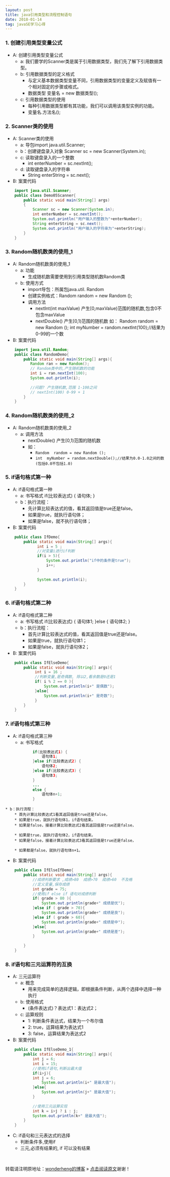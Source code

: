 ```yaml
---
layout: post
title: java引用类型和流程控制语句
date: 2018-01-14
tag: javaSE学习心得
--- 
```


### 1. 创建引用类型变量公式
* A: 创建引用类型变量公式
	* a: 我们要学的Scanner类是属于引用数据类型，我们先了解下引用数据类型。
	* b: 引用数据类型的定义格式
		* 与定义基本数据类型变量不同，引用数据类型的变量定义及赋值有一个相对固定的步骤或格式。
		* 数据类型  变量名  =  new 数据类型();
	* c: 引用数据类型的使用
		* 每种引用数据类型都有其功能，我们可以调用该类型实例的功能。
		* 变量名.方法名();
	

### 2. Scanner类的使用
* A: Scanner类的使用
	* a: 导包import java.util.Scanner;
	* b：创建键盘录入对象 Scanner sc = new Scanner(System.in);
	* c: 读取键盘录入的一个整数
		* int enterNumber = sc.nextInt();
	* d: 读取键盘录入的字符串
		* String enterString = sc.next();
* B: 案栗代码
```java
	import java.util.Scanner;
	public class Demo05Scanner{
		public static void main(String[] args) 
		{
			Scanner sc = new Scanner(System.in);
			int enterNumber = sc.nextInt();
			System.out.println("用户输入的整数为"+enterNumber);
			String enterString = sc.next();
			System.out.println("用户输入的字符串为"+enterString);
		}
	}
```					

### 3. Random随机数类的使用_1
* A: Random随机数类的使用_1
	* a: 功能
		* 生成随机数需要使用到引用类型随机数Random类
	* b: 使用方式
		* import导包：所属包java.util. Random
		* 创建实例格式：Random  random = new Random ();
		* 调用方法
			* nextInt(int maxValue)	产生[0,maxValue)范围的随机数,包含0不包含maxValue
			* nextDouble()  产生[0,1)范围的随机数
			如：
				Random  random = new Random ();
				int  myNumber = random.nextInt(100);//结果为0-99的一个数
* B: 案栗代码
```java
	import java.util.Random;
	public class RandomDemo{
		public static void main(String[] args){
		   Random ran = new Random();
		   // Random类中的,产生随机数的功能
		   int i = ran.nextInt(100);
		   System.out.println(i);
		   
		   //问题? 产生随机数,范围 1-100之间
		   // nextInt(100) 0-99 + 1
		}
	}
```

### 4. Random随机数类的使用_2
* A: Random随机数类的使用_2
	* a: 调用方法
		* nextDouble()  产生[0,1)范围的随机数
		* 如：
			* `Random  random = new Random ();`
			* `int  myNumber = random.nextDouble();//结果为0.0-1.0之间的数(包括0.0不包括1.0)`

### 5. if语句格式第一种
* A: if语句格式第一种
	* a: 书写格式
		if(比较表达式) {
			语句体;
		}
	* b：执行流程：
		* 先计算比较表达式的值，看其返回值是true还是false。
		* 如果是true，就执行语句体；
		* 如果是false，就不执行语句体；
* B: 案栗代码
```java
	public class IfDemo{
		public static void main(String[] args){
			  int i = 5 ;
			  //对变量i进行if判断
			  if(i > 5){
				  System.out.println("if中的条件是true");
				  i++;
			  }
			  
			  System.out.println(i);
		}
	}
```				

### 6. if语句格式第二种
* A: if语句格式第二种
	* a: 书写格式
		if(比较表达式) {
			语句体1;
		}else {
			语句体2;
		}
	* b：执行流程：
		* 首先计算比较表达式的值，看其返回值是true还是false。
		* 如果是true，就执行语句体1；
		* 如果是false，就执行语句体2；
* B: 案栗代码
```java
	public class IfElseDemo{
		public static void main(String[] args){
		     int i = 16 ;
			 //判断变量,是奇偶数, 除以2,看余数是0还是1
			 if( i % 2 == 0 ){
				 System.out.println(i+" 是偶数");
			 }else{
				 System.out.println(i+" 是奇数");
			 }
	    }
	}
```

### 7. if语句格式第三种
* A: if语句格式第三种
	* a: 书写格式
```java
			if(比较表达式1) {
				语句体1;
			}else if(比较表达式2) {
				语句体2;
			}else if(比较表达式3) {
				语句体3;
			}
			...
			else {
				语句体n+1;
			}
```
	* b：执行流程：
		* 首先计算比较表达式1看其返回值是true还是false，
		* 如果是true，就执行语句体1，if语句结束。
		* 如果是false，接着计算比较表达式2看其返回值是true还是false，
		
		* 如果是true，就执行语句体2，if语句结束。
		* 如果是false，接着计算比较表达式3看其返回值是true还是false，
		
		* 如果都是false，就执行语句体n+1。
* B: 案栗代码
```java
	public class IfElseIfDemo{
		public static void main(String[] args){
			//成绩判断要求 ,成绩>80  成绩>70  成绩>60  不及格
			//定义变量,保存成绩
			int grade = 75;
			//使用if else if 语句对成绩判断
			if( grade > 80 ){
				System.out.println(grade+" 成绩是优");
			}else if ( grade > 70){
				System.out.println(grade+" 成绩是良");
			}else if ( grade > 60){
				System.out.println(grade+" 成绩是中");
			}else{
				System.out.println(grade+" 成绩是差");
			}
		 	
		}
	}
```

### 8. if语句和三元运算符的互换			
* A: 三元运算符
	* a: 概念
		* 用来完成简单的选择逻辑，即根据条件判断，从两个选择中选择一种执行
	* b: 使用格式
		* (条件表达式)？表达式1：表达式2；
	* c: 运算规则
		* 1: 判断条件表达式，结果为一个布尔值
		* 2: true，运算结果为表达式1
		* 3: false，运算结果为表达式2
* B: 案栗代码
```java
	public class IfElseDemo_1{
		public static void main(String[] args){
			int j = 6;
			int i = 15;
			//使用if语句,判断出最大值
			if(i>j){
			int j = 6;
				System.out.println(i+" 是最大值");
			}else{
				System.out.println(j+" 是最大值");
			}
			
			//使用三元运算实现
			int k = i>j ? i : j;
			System.out.println(k+" 是最大值");
		}
	}
```
* C: if语句和三元表达式的选择
	* 判断条件多,使用if
 	* 三元,必须有结果的, if 可以没有结果


<br>

转载请注明原地址：[wonderheng的博客](http://www.wonderheng.top) » [点击阅读原文](https://www.wonderheng.top/2018/01/java引用类型+流程控制语句+循环/)谢谢！
